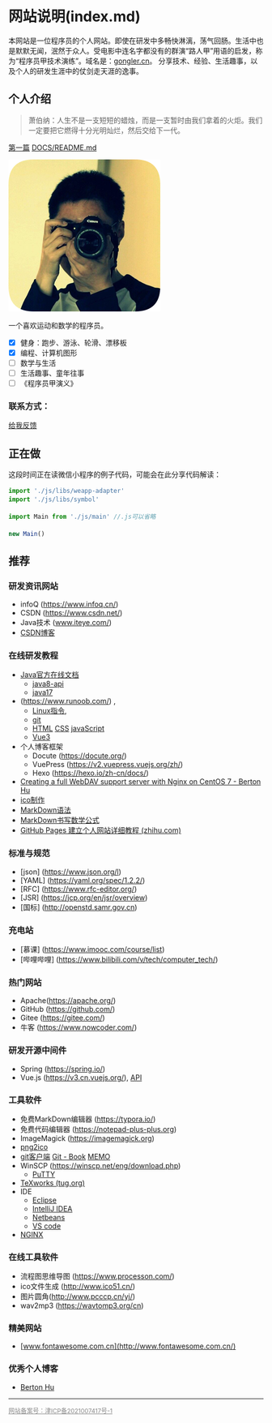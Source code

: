 

# 网站说明(index.md)



本网站是一位程序员的个人网站。即使在研发中多畅快淋漓，荡气回肠。生活中也是默默无闻，泯然于众人。受电影中连名字都没有的群演“路人甲”用语的启发，称为“程序员甲技术演练”。域名是：[gongler.cn](http://gongler.cn)。 分享技术、经验、生活趣事，以及个人的研发生涯中的仗剑走天涯的逸事。



## 个人介绍



> 萧伯纳：人生不是一支短短的蜡烛，而是一支暂时由我们拿着的火炬。我们一定要把它燃得十分光明灿烂，然后交给下一代。

[第一篇](docs/first.md)
[DOCS/README.md](docs/README.md)


![LOGO](images/me300c.png)



一个喜欢运动和数学的程序员。
- [x] 健身：跑步、游泳、轮滑、漂移板
- [x] 编程、计算机图形 
- [ ]  数学与生活
- [ ]  生活趣事、童年往事
- [ ]  《程序员甲演义》

### 联系方式：

[给我反馈](mailto://admin@gongler.cn)



## 正在做

这段时间正在读微信小程序的例子代码，可能会在此分享代码解读：

```javascript
import './js/libs/weapp-adapter'
import './js/libs/symbol'

import Main from './js/main' //.js可以省略

new Main()

```

## 推荐 

### 研发资讯网站

- infoQ (https://www.infoq.cn/)
- CSDN (https://www.csdn.net/)
- Java技术 (www.iteye.com/)
- [CSDN博客](https://blog.csdn.net/ococo/)


### 在线研发教程
- [Java官方在线文档](https://docs.oracle.com/en/java/javase)
    - [java8-api](https://docs.oracle.com/javase/8/docs/api/)
    - [java17](https://docs.oracle.com/en/java/javase/17/)
-  (https://www.runoob.com/) , 
    - [Linux指令](https://www.runoob.com/linux/linux-user-manage.html),
    - [git](https://www.runoob.com/git/git-tutorial.html)
    - [HTML](https://www.runoob.com/html/html-tutorial.html)  [CSS](https://www.runoob.com/css/css-tutorial.html)    [javaScript](https://www.runoob.com/js/js-tutorial.html)
    - [Vue3](https://www.runoob.com/vue3/vue3-tutorial.html)
- 个人博客框架
    - Docute (https://docute.org/)
    - VuePress (https://v2.vuepress.vuejs.org/zh/)
    - Hexo (https://hexo.io/zh-cn/docs/)
- [Creating a full WebDAV support server with Nginx on CentOS 7 - Berton Hu](https://www.bertonhu.com/2020/01/02/Creating-a-full-WebDAV-support-server-with-Nginx-on-CentOS-7.html)
- [ico制作](https://qastack.cn/superuser/491180/how-do-i-embed-multiple-sizes-in-an-ico-file)
- [MarkDown语法 ](http://www.imooc.com/wiki/markdownlesson)
- [MarkDown书写数学公式](https://mp.weixin.qq.com/s?src=11&timestamp=1633534172&ver=3358&signature=sXn-rOTD78h6RVM61ySP5rBKKxGLWxK56WT7isx5B-OD7jyZzsxyWQg*4tknb*4BdP6mttJiCHem7FxSmFHTk9Fz31SmNwSfHu7BVnGtLxdGnG6gW3AZIo6dJ*Kbgu8D&new=1)
- [GitHub Pages 建立个人网站详细教程 (zhihu.com)](https://zhuanlan.zhihu.com/p/58229299)

### 标准与规范
- [json] (https://www.json.org/l)
- [YAML] (https://yaml.org/spec/1.2.2/)
- [RFC] (https://www.rfc-editor.org/)
- [JSR] (https://jcp.org/en/jsr/overview)
- [国标] (http://openstd.samr.gov.cn)

### 充电站
- [慕课] (https://www.imooc.com/course/list)
- [哔哩哔哩] (https://www.bilibili.com/v/tech/computer_tech/)

### 热门网站

- Apache(https://apache.org/)
- GitHub (https://github.com/)
- Gitee (https://gitee.com/)
- 牛客 (https://www.nowcoder.com/)

### 研发开源中间件
- Spring (https://spring.io/)
- Vue.js (https://v3.cn.vuejs.org/), [ API](https://v3.cn.vuejs.org/api/)

### 工具软件

- 免费MarkDown编辑器 (https://typora.io/)
- 免费代码编辑器 (https://notepad-plus-plus.org)
- ImageMagick (https://imagemagick.org)
- [png2ico](http://www.winterdrache.de/freeware/png2ico/)
- [git客户端](http://git-scm.com/downloads) [Git - Book](http://git-scm.com/book/zh/v2) [MEMO](docs/git-memo.md)
- WinSCP (https://winscp.net/eng/download.php)
    - [PuTTY](https://www.chiark.greenend.org.uk/~sgtatham/putty/)
- [TeXworks (tug.org)](http://www.tug.org/texworks/)
- IDE
    - [Eclipse](https://www.eclipse.org/downloads/)
    - [IntelliJ IDEA](https://www.jetbrains.com/idea/download/#section=windows)
    - [Netbeans](http://netbeans.apache.org/download/index.html)
    - [VS code](https://code.visualstudio.com/)
- [NGINX](https://nginx.org/en/)

### 在线工具软件

- 流程图思维导图 (https://www.processon.com/)
- ico文件生成 (http://www.ico51.cn/)
- 图片圆角(http://www.pcccp.cn/yj/)
- wav2mp3 (https://wavtomp3.org/cn)

### 精美网站

- [www.fontawesome.com.cn](http://www.fontawesome.com.cn/)

### 优秀个人博客

- [Berton Hu](https://www.bertonhu.com/)



------

<a href="https://beian.miit.gov.cn"   style="color:#888;font-size:12px;" > 网站备案号：津ICP备2021007417号-1 </a>

